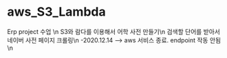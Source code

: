 # aws_S3_Lambda
  Erp project 수업 \n
  S3와 람다를 이용해서 어학 사전 만들기\n
  검색할 단어를 받아서 네이버 사전 페이지 크롤링\n
  -2020.12.14 --> aws 서비스 종료. endpoint 작동 안됨\n
